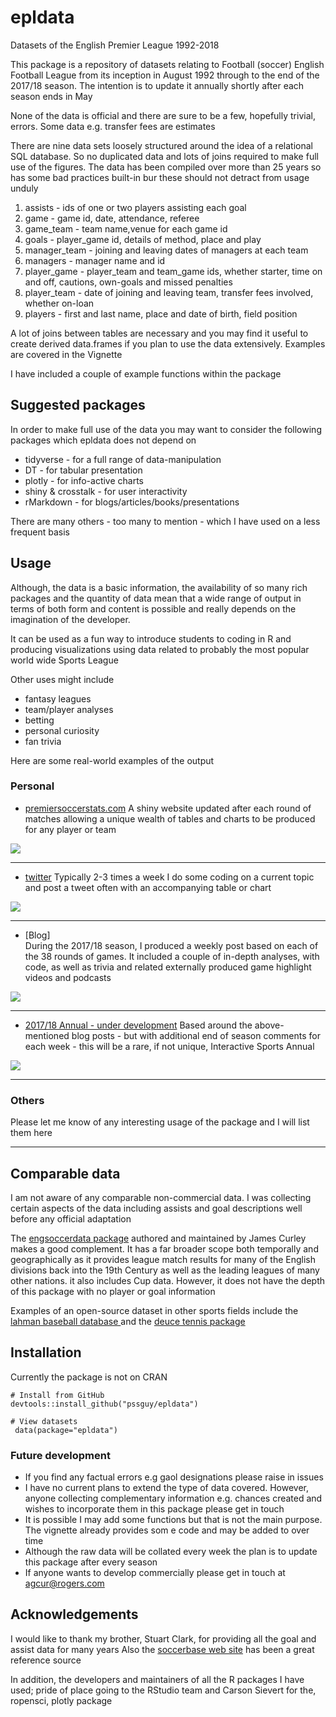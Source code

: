 # epldata
Datasets of the English Premier League 1992-2018

This package is a repository of datasets relating to Football (soccer) English Football League from its inception in August 1992 through to the end of the 2017/18 season. The intention is to update it annually shortly after each season ends in May

None of the data is official and there are sure to be a few, hopefully trivial, errors. Some data e.g. transfer fees are estimates

There are nine data sets loosely structured around the idea of a relational SQL database. So no duplicated data and lots of joins required to make full use of the figures. The data has been compiled over more than 25 years so has some bad practices built-in bur these should not detract from usage unduly
   
  1. assists - ids of one or two players assisting each goal
  2. game - game id, date, attendance, referee
  3. game_team - team name,venue for each game id
  4. goals - player_game id, details of method, place and play 
  5. manager_team - joining and leaving dates of managers at each team
  6. managers - manager name and id
  7. player_game - player_team and team_game ids, whether starter, time on and off, cautions,
       own-goals and missed penalties
  8. player_team - date of joining and leaving team, transfer fees involved, whether on-loan
  9. players - first and last name, place and date of birth, field position

A lot of joins between tables are necessary and you may find it useful to create derived data.frames if you plan to use the data extensively. Examples are covered in the Vignette

I have included a couple of example functions within the package

## Suggested packages

In order to make full use of the data you may want to consider the following packages which epldata does not depend on

 * tidyverse - for a full range of data-manipulation
 * DT - for tabular presentation
 * plotly - for info-active charts
 * shiny & crosstalk - for user interactivity
 * rMarkdown - for blogs/articles/books/presentations
 
There are many others - too many to mention - which I have used on a less frequent basis 


## Usage

Although, the data is a basic information, the availability of so many rich packages and the quantity of data mean that a wide range of output in terms of both form and content is possible and really depends on the imagination of the developer.

 It can be used as a fun way to introduce students to coding in R and  producing visualizations  using data related to probably the most popular world wide Sports League
 
 Other uses might include
 
 * fantasy leagues
 * team/player analyses
 * betting 
 * personal curiosity
 * fan trivia
 
 Here are some real-world examples of the output

### Personal

 * [premiersoccerstats.com](http://www.premiersoccerstats.com)  A shiny website updated after each round of matches allowing a unique wealth of tables and charts to be produced for any player or team
 
 ![](/img/example_pss.PNG)
 
 ---
 
 * [twitter](https://twitter.com/pssGuy) Typically 2-3 times a week I do some coding on a current topic and post a tweet often with an accompanying table or chart
 
 ![](img/example_tweet.PNG)
 
---
 
 * [Blog]    
 During the 2017/18 season, I produced a weekly post based on each of the 38 rounds of games. It included a couple of in-depth analyses, with code, as well as trivia and related externally produced game highlight videos and podcasts
 
  ![](img/example_blog.png)
 
---
 
 * [2017/18 Annual - under development]() Based around the above-mentioned blog posts - but with additional  end of season comments for each week -  this will be a rare, if not unique,  Interactive Sports Annual
 
  ![](img/example_book.png)
 
---
 
 ### Others
 
 Please let me know of any interesting usage of the package and I will list them here
 
 ---
 
 
 ## Comparable data
 
 I am not aware of any comparable non-commercial data. I was collecting certain aspects of the data including assists and goal descriptions well before any official adaptation
 
  The [engsoccerdata package](https://github.com/jalapic/engsoccerdata) authored and maintained by James Curley makes a good complement. It has a far broader scope both temporally and geographically as it provides 
  league match results for many of the English divisions back into the 19th Century as well as the leading leagues of many other nations. it also includes Cup data. 
  However, it does not have the depth of this package with no player or goal information
  
  Examples of an 
  open-source dataset in other sports fields include the [lahman baseball database ](https://github.com/cdalzell/Lahman) and the [deuce tennis package](https://github.com/skoval/deuce)
  
 ## Installation
 
 Currently the package is not on CRAN

```
# Install from GitHub
devtools::install_github("pssguy/epldata")

# View datasets
 data(package="epldata")

```

### Future development

  * If you find any factual errors e.g gaol designations please raise in issues
  * I have no current plans to extend the type of data covered. However, anyone collecting           complementary information  e.g. chances created and wishes to incorporate them in this package please get in touch
  * It is possible I may add some functions but that is not the main purpose. The vignette already provides som e code and may be added to over time
  * Although the raw data will be collated every week the plan is to update this package after every season
  * If anyone wants to develop commercially please get in touch at agcur@rogers.com
  
## Acknowledgements


  
I would like to thank my brother, Stuart Clark, for providing all the goal and assist data for many years
Also the [soccerbase web site](www.soccerbase.com) has been a great reference source
    
In addition, the developers and maintainers of all the R packages I have used; pride of place going to the RStudio team and Carson Sievert for the, ropensci, plotly package
  
  

